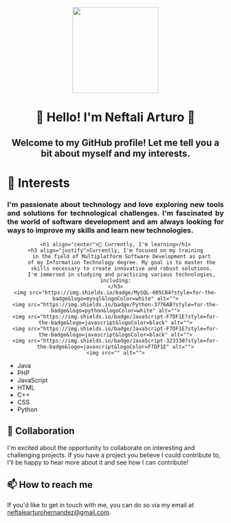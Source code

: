 <div id="header" align="center">
    <img src="https://media.giphy.com/media/scZPhLqaVOM1qG4lT9/giphy.gif" width="200">
    <h1 align="center">👋 Hello! I'm Neftali Arturo 👋</h1>
    <h2 align="center">Welcome to my GitHub profile! Let me tell you a bit about myself and my interests.</h2>
    <h1 align="left">👀 Interests</h1>
    <h3 align="justify">I'm passionate about technology and love exploring new tools and solutions for technological
        challenges. I'm fascinated by the world of software development and am always looking for ways to improve
        my skills and learn new technologies.
    </h3>

    <h1 align="center">🌱 Currently, I'm learning</h1>
    <h3 align="justify">Currently, I'm focused on my training
        in the field of Multiplatform Software Development as part
        of my Information Technology degree. My goal is to master the
        skills necessary to create innovative and robust solutions.
        I'm immersed in studying and practicing various technologies, including:
    </h3>
    <img src="https://img.shields.io/badge/MySQL-005C84?style=for-the-badge&logo=mysql&logoColor=white" alt="">
    <img src="https://img.shields.io/badge/Python-3776AB?style=for-the-badge&logo=python&logoColor=white" alt="">
    <img src="https://img.shields.io/badge/JavaScript-F7DF1E?style=for-the-badge&logo=javascript&logoColor=black" alt="">
    <img src="https://img.shields.io/badge/JavaScript-F7DF1E?style=for-the-badge&logo=javascript&logoColor=black" alt="">
    <img src="https://img.shields.io/badge/JavaScript-323330?style=for-the-badge&logo=javascript&logoColor=F7DF1E" alt="">
    <img src="" alt="">
</div>

- Java
- PHP
- JavaScript
- HTML
- C++
- CSS
- Python
## 💞️ Collaboration
I'm excited about the opportunity to collaborate on interesting and challenging projects. If you have a project you believe I could contribute to, I'll be happy to hear more about it and see how I can contribute!

## 📫 How to reach me
If you'd like to get in touch with me, you can do so via my email at neftalearturohernandez@gmail.com.
